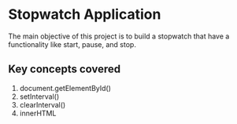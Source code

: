 # Stopwatch Application

The main objective of this project is to build a stopwatch that have a functionality like start, pause, and stop.

## Key concepts covered
1. document.getElementById()
2. setInterval()
3. clearInterval()
4. innerHTML